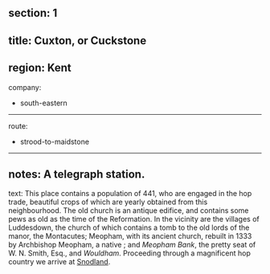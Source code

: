 section: 1
----
title: Cuxton, or Cuckstone
----
region: Kent
----
company:
- south-eastern
----
route:
- strood-to-maidstone
----
notes: A telegraph station.
----
text: This place contains a population of 441, who are engaged in the hop trade, beautiful crops of which are yearly obtained from this neighbourhood. The old church is an antique edifice, and contains some pews as old as the time of the Reformation. In the vicinity are the villages of Luddesdown, the church of which contains a tomb to the old lords of the manor, the Montacutes; Meopham, with its ancient church, rebuilt in 1333 by Archbishop Meopham, a native ; and *Meopham Bank*, the pretty seat of W. N. Smith, Esq., and *Wouldham*. Proceeding through a magnificent hop country we arrive at [Snodland](/stations/snodland).
